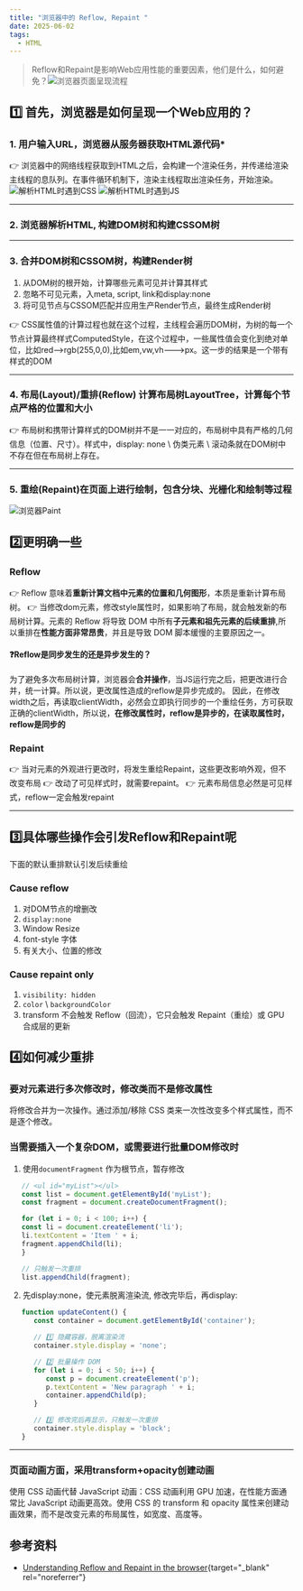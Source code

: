 ```yaml
---
title: "浏览器中的 Reflow, Repaint "
date: 2025-06-02
tags:
  - HTML
---
```


> Reflow和Repaint是影响Web应用性能的重要因素，他们是什么，如何避免？![浏览器页面呈现流程](../../assets/edgeshow.png)


## 1️⃣ 首先，浏览器是如何呈现一个Web应用的？

### 1. 用户输入URL，浏览器从服务器获取HTML源代码*
  
   👉 浏览器中的网络线程获取到HTML之后，会构建一个渲染任务，并传递给渲染主线程的息队列。在事件循环机制下，渲染主线程取出渲染任务，开始渲染。  
  ![解析HTML时遇到CSS](../../assets/findcss.png)
  ![解析HTML时遇到JS](../../assets/findjs.png)
   
---
### 2. 浏览器解析HTML,  构建DOM树和构建CSSOM树

---
### 3. 合并DOM树和CSSOM树，构建Render树
   1. 从DOM树的根开始，计算哪些元素可见并计算其样式  
   2. 忽略不可见元素，入meta, script, link和display:none  
   3. 将可见节点与CSSOM匹配并应用生产Render节点，最终生成Render树  
   
   👉 CSS属性值的计算过程也就在这个过程，主线程会遍历DOM树，为树的每一个节点计算最终样式ComputedStyle，在这个过程中，一些属性值会变化到绝对单位，比如red-->rgb(255,0,0),比如em,vw,vh--->px。这一步的结果是一个带有样式的DOM

---
### 4. 布局(**Layout**)/重排(**Reflow**) 计算布局树LayoutTree，计算每个节点严格的位置和大小

   👉 布局树和携带计算样式的DOM树并不是一一对应的，布局树中具有严格的几何信息（位置、尺寸）。样式中，display: none \ 伪类元素 \ 滚动条就在DOM树中不存在但在布局树上存在。

---
### 5. 重绘(**Repaint**)在页面上进行绘制，包含分块、光栅化和绘制等过程

   ![浏览器Paint](../../assets/edgedraw.png)



## 2️⃣更明确一些

### Reflow
👉 Reflow 意味着**重新计算文档中元素的位置和几何图形**，本质是重新计算布局树。
👉 当修改dom元素，修改style属性时，如果影响了布局，就会触发新的布局树计算。元素的 Reflow 将导致 DOM 中所有**子元素和祖先元素的后续重排**,所以重排在**性能方面非常昂贵**，并且是导致 DOM 脚本缓慢的主要原因之一。


#### ❓Reflow是同步发生的还是异步发生的？
为了避免多次布局树计算，浏览器会**合并操作**，当JS运行完之后，把更改进行合并，统一计算。所以说，更改属性造成的reflow是异步完成的。
因此，在修改width之后，再读取clientWidth，必然会立即执行同步的一个重绘任务，方可获取正确的clientWidth，所以说，**在修改属性时，reflow是异步的，在读取属性时，reflow是同步的**


### Repaint
👉 当对元素的外观进行更改时，将发生重绘Repaint，这些更改影响外观，但不改变布局
👉 改动了可见样式时，就需要repaint。
👉 元素布局信息必然是可见样式，reflow一定会触发repaint

---

## 3️⃣具体哪些操作会引发Reflow和Repaint呢
下面的默认重排默认引发后续重绘   

### Cause reflow
1. 对DOM节点的增删改 
2. `display:none`
3. Window Resize
4. font-style 字体
5. 有关大小、位置的修改

### Cause repaint only
1. `visibility: hidden`
2. `color` \ `backgroundColor` 
3. transform 不会触发 Reflow（回流），它只会触发 Repaint（重绘）或 GPU 合成层的更新


## 4️⃣如何减少重排

### 要对元素进行多次修改时，修改类而不是修改属性
将修改合并为一次操作。通过添加/移除 CSS 类来一次性改变多个样式属性，而不是逐个修改。

### 当需要插入一个复杂DOM，或需要进行批量DOM修改时
   1. 使用`documentFragment` 作为根节点，暂存修改
   ```js
      // <ul id="myList"></ul>
      const list = document.getElementById('myList');
      const fragment = document.createDocumentFragment();

      for (let i = 0; i < 100; i++) {
      const li = document.createElement('li');
      li.textContent = 'Item ' + i;
      fragment.appendChild(li);
      }

      // 只触发一次重排
      list.appendChild(fragment);
   ```

   2. 先display:none，使元素脱离渲染流, 修改完毕后，再display:
   ```js
      function updateContent() {
         const container = document.getElementById('container');

         // 1️⃣ 隐藏容器，脱离渲染流
         container.style.display = 'none';

         // 2️⃣ 批量操作 DOM
         for (let i = 0; i < 50; i++) {
            const p = document.createElement('p');
            p.textContent = 'New paragraph ' + i;
            container.appendChild(p);
         }

         // 3️⃣ 修改完后再显示，只触发一次重排
         container.style.display = 'block';
      }
   ```
---

### 页面动画方面，采用transform+opacity创建动画
使用 CSS 动画代替 JavaScript 动画：CSS 动画利用 GPU 加速，在性能方面通常比 JavaScript 动画更高效。使用 CSS 的 transform 和 opacity 属性来创建动画效果，而不是改变元素的布局属性，如宽度、高度等。



## 参考资料
- [Understanding Reflow and Repaint in the browser](https://dev.to/gopal1996/understanding-reflow-and-repaint-in-the-browser-1jbg){target="_blank" rel="noreferrer"}

